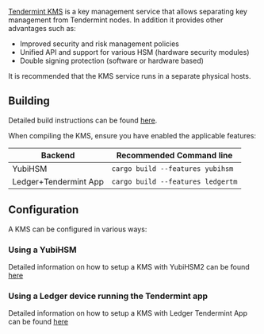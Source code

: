 <!--
title: KMS - Key Management System
order: 5
-->

[Tendermint KMS](https://github.com/iqlusioninc/tmkms) is a key management service that allows separating key management from Tendermint nodes. In addition it provides other advantages such as:

- Improved security and risk management policies
- Unified API and support for various HSM (hardware security modules)
- Double signing protection (software or hardware based)

It is recommended that the KMS service runs in a separate physical hosts.

## Building

Detailed build instructions can be found [here](https://github.com/iqlusioninc/tmkms#installation).

<div class="theme-doc-version-banner info margin-bottom--md" role="info">
When compiling the KMS, ensure you have enabled the applicable features:
</div>

| Backend               | Recommended Command line              |
|-----------------------|---------------------------------------|
| YubiHSM               | ```cargo build --features yubihsm```  |
| Ledger+Tendermint App | ```cargo build --features ledgertm``` |

## Configuration

A KMS can be configured in various ways:

### Using a YubiHSM
  
  Detailed information on how to setup a KMS with YubiHSM2 can be found [here](https://github.com/iqlusioninc/tmkms/blob/master/README.yubihsm.md)

### Using a Ledger device running the Tendermint app

  Detailed information on how to setup a KMS with Ledger Tendermint App can be found [here](kms_ledger.md)
